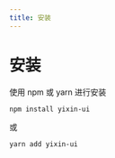 ```yaml
---
title: 安装
---
```


# 安装

使用 npm 或 yarn 进行安装

```bash
npm install yixin-ui
```

或

```bash
yarn add yixin-ui
```
